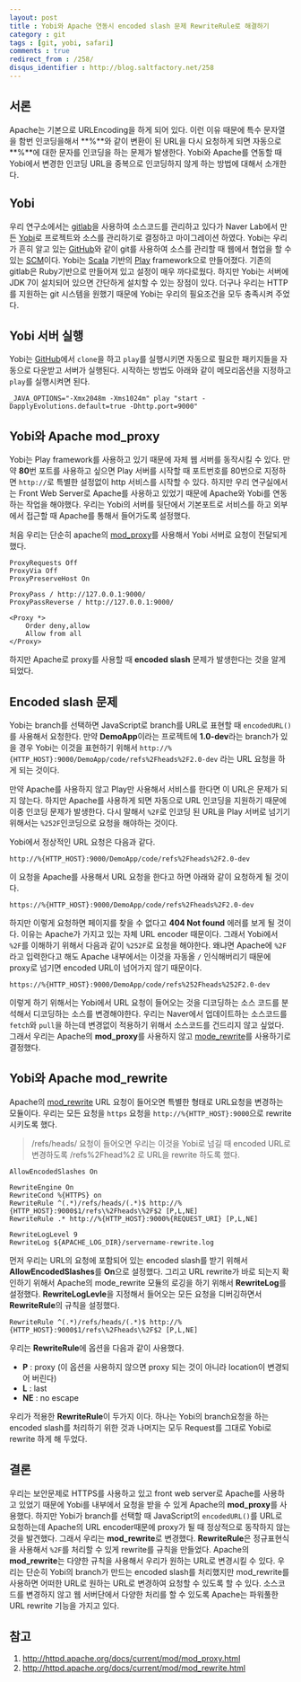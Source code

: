 ```yaml
---
layout: post
title : Yobi와 Apache 연동시 encoded slash 문제 RewriteRule로 해결하기
category : git
tags : [git, yobi, safari]
comments : true
redirect_from : /258/
disqus_identifier : http://blog.saltfactory.net/258
---
```


## 서론

Apache는 기본으로 URLEncoding을 하게 되어 있다. 이런 이유 때문에 특수 문자열을 함번 인코딩을해서 **%**와 같이 변환이 된 URL을 다시 요청하게 되면 자동으로 **%**에 대한 문자를 인코딩을 하는 문제가 발생한다. Yobi와 Apache를 연동할 때 Yobi에서 변경한 인코딩 URL을 중복으로 인코딩하지 않게 하는 방법에 대해서 소개한다.

<!--more-->

## Yobi

우리 연구소에서는 [gitlab](https://about.gitlab.com/)을 사용하여 소스코드를 관리하고 있다가 Naver Lab에서 만든 [Yobi](https://github.com/naver/yobi)로 프로젝트와 소스를 관리하기로 결정하고 마이그레이션 하였다. Yobi는 우리가 흔히 알고 있는 [GitHub](https://github.com)와 같이 git를 사용하여 소스를 관리할 때 웹에서 협업을 할 수 있는 [SCM](http://en.wikipedia.org/wiki/Software_configuration_management)이다. Yobi는 [Scala](http://www.scala-lang.org/) 기반의 [Play](https://www.playframework.com/) framework으로 만들어졌다. 기존의 gitlab은 Ruby기반으로 만들어져 있고 설정이 매우 까다로웠다. 하지만 Yobi는 서버에 JDK 7이 설치되어 있으면 간단하게 설치할 수 있는 장점이 있다. 더구나 우리는 HTTP를 지원하는 git 시스템을 원했기 때문에 Yobi는 우리의 필요조건을 모두 충족시켜 주었다.

## Yobi 서버 실행

Yobi는 [GitHub](https://github.com/naver/yobi)에서 `clone`을 하고 `play`를 실행시키면 자동으로 필요한 패키지들을 자동으로 다운받고 서버가 실행된다. 시작하는 방법도 아래와 같이 메모리옵션을 지정하고 `play`를 실행시켜면 된다.

```
_JAVA_OPTIONS="-Xmx2048m -Xms1024m" play "start -DapplyEvolutions.default=true -Dhttp.port=9000"
```

## Yobi와 Apache mod_proxy

Yobi는 Play framework를 사용하고 있기 때문에 자체 웹 서버를 동작시킬 수 있다. 만약 **80**번 포트를 사용하고 싶으면 Play 서버를 시작할 때 포트번호를 80번으로 지정하면 `http://`로 특별한 설정없이 http 서비스를 시작할 수 있다. 하지만 우리 연구실에서는 Front Web Server로 Apache를 사용하고 있었기 때문에 Apache와 Yobi를 연동하는 작업을 해야했다. 우리는 Yobi의 서버를 뒷단에서 기본포트로 서비스를 하고 외부에서 접근할 때 Apache를 통해서 들어가도록 설정했다.

처음 우리는 단순히 apache의 [mod_proxy](http://httpd.apache.org/docs/current/mod/mod_proxy.html)를 사용해서 Yobi 서버로 요청이 전달되게 했다.

```
ProxyRequests Off
ProxyVia Off
ProxyPreserveHost On

ProxyPass / http://127.0.0.1:9000/
ProxyPassReverse / http://127.0.0.1:9000/

<Proxy *>
	Order deny,allow
	Allow from all
</Proxy>

```

하지만 Apache로 proxy를 사용할 때 **encoded slash** 문제가 발생한다는 것을 알게 되었다.

## Encoded slash 문제

Yobi는 branch를 선택하면 JavaScript로 branch를 URL로 표현할 때 `encodedURL()`를 사용해서 요청한다. 만약 **DemoApp**이라는 프로젝트에 **1.0-dev**라는 branch가 있을 경우 Yobi는 이것을 표현하기 위해서 `http://%{HTTP_HOST}:9000/DemoApp/code/refs%2Fheads%2F2.0-dev` 라는 URL 요청을 하게 되는 것이다.

만약 Apache를 사용하지 않고 Play만 사용해서 서비스를 한다면 이 URL은 문제가 되지 않는다. 하지만 Apache를 사용하게 되면 자동으로 URL 인코딩을 지원하기 때문에 이중 인코딩 문제가 발생한다. 다시 말해서 `%2F`로 인코딩 된 URL을 Play 서버로 넘기기 위해서는 `%252F`인코딩으로 요청을 해야하는 것이다.

Yobi에서 정상적인 URL 요청은 다음과 같다.

```
http://%{HTTP_HOST}:9000/DemoApp/code/refs%2Fheads%2F2.0-dev
```

이 요청을 Apache를 사용해서 URL 요청을 한다고 하면 아래와 같이 요청하게 될 것이다.

```
https://%{HTTP_HOST}:9000/DemoApp/code/refs%2Fheads%2F2.0-dev
```

하지만 이렇게 요청하면 페이지를 찾을 수 없다고 **404 Not found** 에러를 보게 될 것이다. 이유는 Apache가 가지고 있는 자체 URL encoder 때문이다. 그래서 Yobi에서 `%2F`를 이해하기 위해서 다음과 같이 `%252F`로 요청을 해야한다. 왜냐면 Apache에 `%2F`라고 입력한다고 해도 Apache 내부에서는 이것을 자동올 `/` 인식해버리기 때문에 proxy로 넘기면 encoded URL이 넘어가지 않기 때문이다.

```
https://%{HTTP_HOST}:9000/DemoApp/code/refs%252Fheads%252F2.0-dev
```

이렇게 하기 위해서는 Yobi에서 URL 요청이 들어오는 것을 디코딩하는 소스 코드를 분석해서 디코딩하는 소스를 변경해야한다. 우리는 Naver에서 업데이트하는 소스코드를 `fetch`와 `pull`을 하는데 변경없이 적용하기 위해서 소스코드를 건드리지 않고 싶었다. 그래서 우리는 Apache의 **mod_proxy**를 사용하지 않고 [mode_rewrite](http://httpd.apache.org/docs/current/mod/mod_rewrite.html)를 사용하기로 결정했다.

## Yobi와 Apache mod_rewrite

Apache의 [mod_rewrite](http://httpd.apache.org/docs/current/mod/mod_rewrite.html) URL 요청이 들어오면 특별한 형태로 URL요청을 변경하는 모듈이다.
우리는 모든 요청을 `https` 요청을 `http://%{HTTP_HOST}:9000`으로 rewrite 시키도록 했다.

> /refs/heads/ 요청이 들어오면 우리는 이것을 Yobi로 넘길 때 encoded URL로 변경하도록 /refs%2Fhead%2 로 URL을 rewrite 하도록 했다.

```
AllowEncodedSlashes On

RewriteEngine On
RewriteCond %{HTTPS} on
RewriteRule ^(.*)/refs/heads/(.*)$ http://%{HTTP_HOST}:9000$1/refs\%2Fheads\%2F$2 [P,L,NE]
RewriteRule .* http://%{HTTP_HOST}:9000%{REQUEST_URI} [P,L,NE]

RewriteLogLevel 9
RewriteLog ${APACHE_LOG_DIR}/servername-rewrite.log
```
먼저 우리는 URL의 요청에 포함되어 있는 encoded slash를 받기 위해서 **AllowEncodedSlashes**를 **On**으로 설정했다. 그리고 URL rewrite가 바로 되는지 확인하기 위해서 Apache의 mode_rewrite 모듈의 로깅을 하기 위해서 **RewriteLog**를 설정했다. **RewriteLogLevle**을 지정해서 들어오는 모든 요청을 디버깅하면서 **RewriteRule**의 규칙을 설정했다.

```
RewriteRule ^(.*)/refs/heads/(.*)$ http://%{HTTP_HOST}:9000$1/refs\%2Fheads\%2F$2 [P,L,NE]
```
우리는 **RewriteRule**에 옵션을 다음과 같이 사용했다.
- **P** : proxy (이 옵션을 사용하지 않으면 proxy 되는 것이 아니라 location이 변경되어 버린다)
- **L** : last
- **NE** : no escape

우리가 적용한 **RewriteRule**이 두가지 이다. 하나는 Yobi의 branch요청을 하는 encoded slash를 처리하기 위한 것과 나머지는 모두 Request를 그대로 Yobi로 rewrite 하게 해 두었다.

## 결론

우리는 보안문제로 HTTPS를 사용하고 있고 front web server로 Apache를 사용하고 있었기 때문에 Yobi를 내부에서 요청을 받을 수 있게 Apache의 **mod_proxy**를 사용했다. 하지만 Yobi가 branch를 선택할 때 JavaScript의 `encodedURL()`를 URL로 요청하는데 Apache의 URL encoder때문에 proxy가 될 때 정상적으로 동작하지 않는 것을 발견했다. 그래서 우리는 **mod_rewrite**로 변경했다. **RewriteRule**은 정규표현식을 사용해서 `%2F`를 처리할 수 있게 rewrite를 규칙을 만들었다. Apache의 **mod_rewrite**는 다양한 규칙을 사용해서 우리가 원하는 URL로 변경시킬 수 있다. 우리는 단순히 Yobi의 branch가 만드는 encoded slash를 처리했지만 mod_rewrite를 사용하면 어떠한 URL로 원하는 URL로 변경하여 요청할 수 있도록 할 수 있다. 소스코드를 변경하지 않고 웹 서버단에서 다양한 처리를 할 수 있도록 Apache는 파워풀한 URL rewrite 기능을 가지고 있다.


## 참고

1. http://httpd.apache.org/docs/current/mod/mod_proxy.html
2. http://httpd.apache.org/docs/current/mod/mod_rewrite.html

